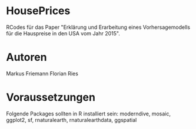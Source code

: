 # HousePrices
RCodes für das Paper "Erklärung und Erarbeitung eines Vorhersagemodells für die Hauspreise in den USA vom Jahr 2015".

# Autoren
Markus Friemann
Florian Ries

# Voraussetzungen
Folgende Packages sollten in R installiert sein:
moderndive, mosaic, ggplot2, sf, rnaturalearth, rnaturalearthdata, ggspatial

